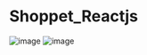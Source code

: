 # Shoppet_Reactjs
![image](https://user-images.githubusercontent.com/84057932/221365421-0e8979c9-3868-4547-9843-0242121936d4.png)
![image](https://user-images.githubusercontent.com/84057932/221365455-f3c480c0-294f-4fd0-9247-309506b1f612.png)
